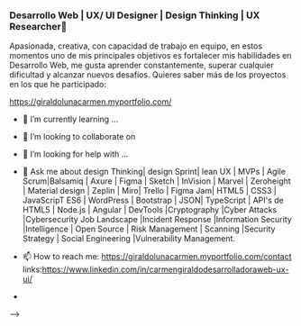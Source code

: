 ### Desarrollo Web | UX/ UI Designer | Design Thinking | UX Researcher👋


Apasionada, creativa, con capacidad de trabajo en equipo, en estos momentos uno de mis principales objetivos es fortalecer mis habilidades en Desarrollo Web, me gusta aprender constantemente, superar cualquier dificultad y alcanzar nuevos desafíos.
Quieres saber más de los proyectos en los que he participado:

https://giraldolunacarmen.myportfolio.com/ 

- 🌱 I’m currently learning ...
- 👯 I’m looking to collaborate on 
- 🤔 I’m looking for help with ...
- 💬 Ask me about design Thinking| design Sprint| lean UX | MVPs | Agile Scrum|Balsamiq | Axure | Figma | Sketch | InVision | Marvel |  Zeroheight | Material design | Zeplin | Miro| Trello | Figma Jam| HTML5 | CSS3 | JavaScripT ES6 |  WordPress | Bootstrap | JSON| TypeScript | API's de HTML5 | Node.js | Angular  | DevTools |Cryptography |Cyber Attacks |Cybersecurity Job Landscape |Incident Response |Information Security |Intelligence |
Open Source | Risk Management | Scanning |Security Strategy | Social Engineering |Vulnerability Management.

- 📫 How to reach me: https://giraldolunacarmen.myportfolio.com/contact
links:https://www.linkedin.com/in/carmengiraldodesarrolladoraweb-ux-ui/
-
-->
